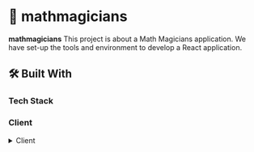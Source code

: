 
# 📖 mathmagicians<a name="about-project"></a>
**mathmagicians** This project is about a Math Magicians application. We have set-up the tools and environment to develop a React application.
<br/>

## 🛠 Built With <a name="built-with"></a> 

### Tech Stack <a name="tech-stack"></a> 

### Client 
<details>
<summary>Client</summary>
<ul>
<li><a href="https://react.dev/">React</a></li>
<li><a href="https://github.com/microverseinc/linters-config/tree/master/react-redux">Linters for React & Redux</a></li>

### Key Features <br/>
- ***Set up files and dependencies*** to configure Linters for React📍
- ***Create a featured branch*** to store all the changes before doing the merge to main branch 📍
- ***Create a .gitignore file*** to store hidden files 📍
- ***Understand the usage of JavaScript***: Events, DOM manipulation, syntax, and create Objects to store data📍
- ***Understand the usage of ES6 JS Modules*** how to import and export pieces of code to our main.js file 📍
- ***Understand how to use APIs*** and Get its identifier📍
- ***Understand how to use Async and Await***📍
- ***Understand how to use arrow functions***📍
- ***Understand React set up*** 📍
(back to top)

<p align="right">(<a href="#readme-top">back to top</a>)</p>

<!-- GETTING STARTED -->

## 💻 Getting Started <a name="getting-started"></a>

To get a local copy up and running, follow these steps.

### Prerequisites

📍 In order to run this project you need:

1) Verify if you have node.js installed in your system
   
```sh   
 node -v
 ```
If you have installed it, it will output the version of node.

2) If you do not have it installed, go to the page : https://nodejs.org/en and download it.

3) Upload this file: linters.yml to use ESLint JavaScript analytic tool.

4) Copy .eslintrc.json to the root directory of your project.

### Setup

Clone this repository to your desired folder:

```sh
  cd my-folder
  git clone git@github.com:myaccount/IvonneBenitesRodriguez/mathmagicians.git
```

5) Create a featured branch besides main branch :

   git checkout -b nameofyournewbranch

### Install <br/>

Install this project with: <br/>

a) Enter to your repo's folder:
```sh
  cd mathmagicians
```

b) For StyleLint tool, install this command:

  npm install --save-dev stylelint@13.x stylelint-scss@3.x stylelint-config-standard@21.x stylelint-csstree-validator@1.x

c) For ESLint tool, install this command:

  npm install --save-dev eslint@7.x eslint-config-airbnb@18.x eslint-plugin-import@2.x eslint-plugin-jsx-a11y@6.x eslint-plugin-react@7.x eslint-plugin-react-hooks@4.x @babel/eslint-parser@7.x @babel/core@7.x  @babel/plugin-syntax-jsx@7.x  @babel/preset-react@7.x @babel/preset-react@7.x <br/>

### Usage
To run this project, execute the following command:


a) For StyleLint tool:

    npx stylelint "**/*.{css,scss}"
b) For ESLint tool:

    npx eslint .


### Run tests <br/>

To run tests, run the following command:
```sh
   npx stylelint "**/*.{css,scss}"
    npx eslint "**/*.{js,jsx}"
```

### Deployment <br/>

You can deploy this project using:

- Github pages
- Netlify
 (back to top)

<p align="right">(<a href="#readme-top">back to top</a>)</p>

## 👥 Authors <a name="authors"></a>
👩🏽‍💻🌸 **Author**

- GitHub: @IvonneBenitesRodriguez
- Twitter: @IvonneBenitesR
- LinkedIn: LinkedIn
  (back to top)

### 🔭 Future Features <br/>
 - [] - I will connect an Api.
 - [] - I will give functionality to the refresh button.
<p align="right">(<a href="#readme-top">back to top</a>)</p>##

## 🤝 Contributing <a name="contributing"></a> 

Contributions, issues, and feature requests are welcome!

Feel free to check the issues page.

<p align="right">(<a href="#readme-top">back to top</a>)</p>

⭐️ Show your support 
If you like this project, and consider this information useful to you, you can give me a ⭐️ so I can be highly motivated by your support.
<p align="right">(<a href="#readme-top">back to top</a>)</p>

## 🙏 Acknowledgments <a name="acknowledgements"></a>
I would like to thank Microverse for giving me the opportunity to make real my dreams.
<p align="right">(<a href="#readme-top">back to top</a>)</p>

## 📝 License <a name="license"></a>

This project is [MIT](./LICENSE) licensed.
<p align="right">(<a href="#readme-top">back to top</a>)</p>






